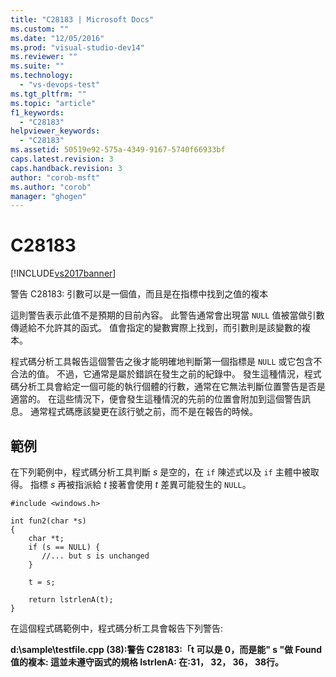 ```yaml
---
title: "C28183 | Microsoft Docs"
ms.custom: ""
ms.date: "12/05/2016"
ms.prod: "visual-studio-dev14"
ms.reviewer: ""
ms.suite: ""
ms.technology: 
  - "vs-devops-test"
ms.tgt_pltfrm: ""
ms.topic: "article"
f1_keywords: 
  - "C28183"
helpviewer_keywords: 
  - "C28183"
ms.assetid: 50519e92-575a-4349-9167-5740f66933bf
caps.latest.revision: 3
caps.handback.revision: 3
author: "corob-msft"
ms.author: "corob"
manager: "ghogen"
---
```

# C28183
[!INCLUDE[vs2017banner](../code-quality/includes/vs2017banner.md)]

警告 C28183: 引數可以是一個值，而且是在指標中找到之值的複本  
  
 這則警告表示此值不是預期的目前內容。  此警告通常會出現當 `NULL` 值被當做引數傳遞給不允許其的函式。  值會指定的變數實際上找到，而引數則是該變數的複本。  
  
 程式碼分析工具報告這個警告之後才能明確地判斷第一個指標是 `NULL` 或它包含不合法的值。  不過，它通常是屬於錯誤在發生之前的紀錄中。  發生這種情況，程式碼分析工具會給定一個可能的執行個體的行數，通常在它無法判斷位置警告是否是適當的。  在這些情況下，便會發生這種情況的先前的位置會附加到這個警告訊息。  通常程式碼應該變更在該行號之前，而不是在報告的時候。  
  
## 範例  
 在下列範例中，程式碼分析工具判斷 *s* 是空的，在 `if` 陳述式以及 `if` 主體中被取得。  指標 *s* 再被指派給 *t* 接著會使用 *t* 差異可能發生的 `NULL`。  
  
```  
#include <windows.h>  
  
int fun2(char *s)  
{  
    char *t;  
    if (s == NULL) {  
       //... but s is unchanged   
    }  
  
    t = s;  
  
    return lstrlenA(t);  
}  
```  
  
 在這個程式碼範例中，程式碼分析工具會報告下列警告:  
  
  **d:\\sample\\testfile.cpp \(38\):警告 C28183:「t 可以是 0，而是能" s "做 Found 值的複本: 這並未遵守函式的規格 lstrlenA: 在:31， 32， 36， 38行。**